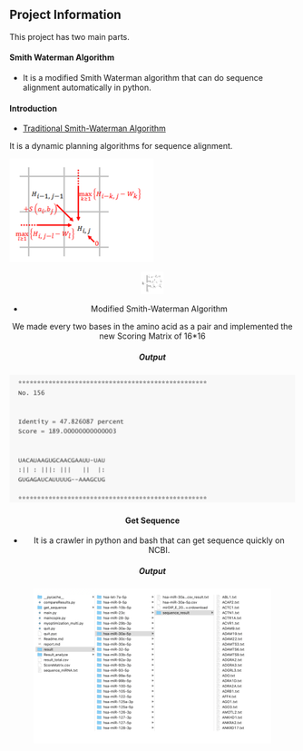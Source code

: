 ## Project Information

This project has two main parts.

#### Smith Waterman Algorithm

-  It is a modified Smith Waterman algorithm that can do sequence alignment automatically in python.

#### Introduction

- [Traditional Smith-Waterman Algorithm]([https://en.wikipedia.org/wiki/Smith%E2%80%93Waterman_algorithm](https://en.wikipedia.org/wiki/Smith–Waterman_algorithm))

It is a dynamic planning algorithms for sequence alignment.

![image-20200121101831475](./pictures/image-20200121101831475.png)

<div align=center><img width="100" height="100" src="./pictures/image-20200121101901465.png" alt="image-20200121101901465" style="zoom:40%;" />

- Modified Smith-Waterman Algorithm

 We made every two bases in the amino acid as a pair and implemented the new Scoring Matrix of 16*16

##### Output

![image-20200121101151800](./pictures/image-20200121101151800.png)



#### Get Sequence

- It is a crawler in python and bash that can get sequence quickly on NCBI.

##### Output

<img src="./pictures/image-20200121102444779.png" alt="image-20200121102444779" style="zoom:50%;" />
